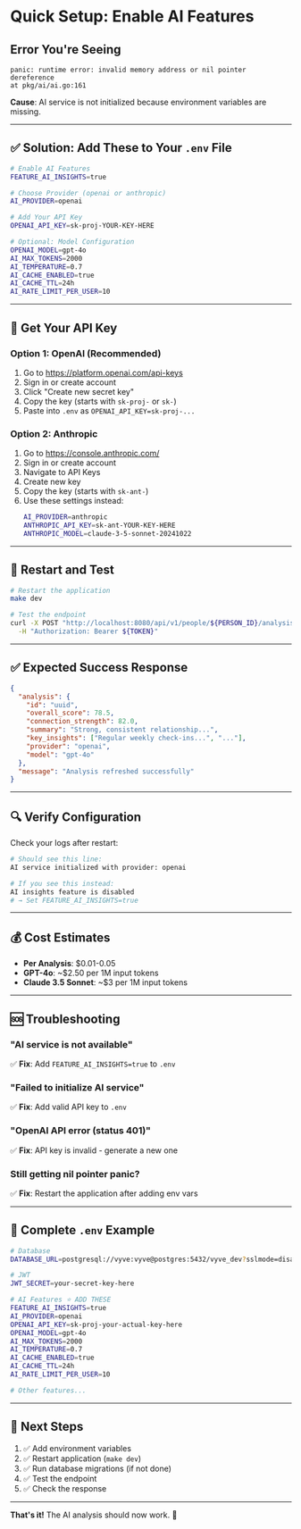# Quick Setup: Enable AI Features

## Error You're Seeing

```
panic: runtime error: invalid memory address or nil pointer dereference
at pkg/ai/ai.go:161
```

**Cause**: AI service is not initialized because environment variables are missing.

---

## ✅ Solution: Add These to Your `.env` File

```bash
# Enable AI Features
FEATURE_AI_INSIGHTS=true

# Choose Provider (openai or anthropic)
AI_PROVIDER=openai

# Add Your API Key
OPENAI_API_KEY=sk-proj-YOUR-KEY-HERE

# Optional: Model Configuration
OPENAI_MODEL=gpt-4o
AI_MAX_TOKENS=2000
AI_TEMPERATURE=0.7
AI_CACHE_ENABLED=true
AI_CACHE_TTL=24h
AI_RATE_LIMIT_PER_USER=10
```

---

## 🔑 Get Your API Key

### Option 1: OpenAI (Recommended)
1. Go to https://platform.openai.com/api-keys
2. Sign in or create account
3. Click "Create new secret key"
4. Copy the key (starts with `sk-proj-` or `sk-`)
5. Paste into `.env` as `OPENAI_API_KEY=sk-proj-...`

### Option 2: Anthropic
1. Go to https://console.anthropic.com/
2. Sign in or create account
3. Navigate to API Keys
4. Create new key
5. Copy the key (starts with `sk-ant-`)
6. Use these settings instead:
   ```bash
   AI_PROVIDER=anthropic
   ANTHROPIC_API_KEY=sk-ant-YOUR-KEY-HERE
   ANTHROPIC_MODEL=claude-3-5-sonnet-20241022
   ```

---

## 🚀 Restart and Test

```bash
# Restart the application
make dev

# Test the endpoint
curl -X POST "http://localhost:8080/api/v1/people/${PERSON_ID}/analysis/refresh" \
  -H "Authorization: Bearer ${TOKEN}"
```

---

## ✅ Expected Success Response

```json
{
  "analysis": {
    "id": "uuid",
    "overall_score": 78.5,
    "connection_strength": 82.0,
    "summary": "Strong, consistent relationship...",
    "key_insights": ["Regular weekly check-ins...", "..."],
    "provider": "openai",
    "model": "gpt-4o"
  },
  "message": "Analysis refreshed successfully"
}
```

---

## 🔍 Verify Configuration

Check your logs after restart:

```bash
# Should see this line:
AI service initialized with provider: openai

# If you see this instead:
AI insights feature is disabled
# → Set FEATURE_AI_INSIGHTS=true
```

---

## 💰 Cost Estimates

- **Per Analysis**: $0.01-0.05
- **GPT-4o**: ~$2.50 per 1M input tokens
- **Claude 3.5 Sonnet**: ~$3 per 1M input tokens

---

## 🆘 Troubleshooting

### "AI service is not available"
✅ **Fix**: Add `FEATURE_AI_INSIGHTS=true` to `.env`

### "Failed to initialize AI service"
✅ **Fix**: Add valid API key to `.env`

### "OpenAI API error (status 401)"
✅ **Fix**: API key is invalid - generate a new one

### Still getting nil pointer panic?
✅ **Fix**: Restart the application after adding env vars

---

## 📝 Complete `.env` Example

```bash
# Database
DATABASE_URL=postgresql://vyve:vyve@postgres:5432/vyve_dev?sslmode=disable

# JWT
JWT_SECRET=your-secret-key-here

# AI Features ⭐ ADD THESE
FEATURE_AI_INSIGHTS=true
AI_PROVIDER=openai
OPENAI_API_KEY=sk-proj-your-actual-key-here
OPENAI_MODEL=gpt-4o
AI_MAX_TOKENS=2000
AI_TEMPERATURE=0.7
AI_CACHE_ENABLED=true
AI_CACHE_TTL=24h
AI_RATE_LIMIT_PER_USER=10

# Other features...
```

---

## 🎯 Next Steps

1. ✅ Add environment variables
2. ✅ Restart application (`make dev`)
3. ✅ Run database migrations (if not done)
4. ✅ Test the endpoint
5. ✅ Check the response

---

**That's it!** The AI analysis should now work. 🚀
